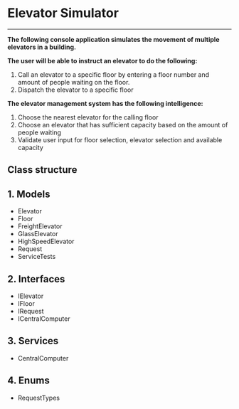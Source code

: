 # Elevator Simulator

***

**The following console application simulates the movement of multiple elevators in a building.**

**The user will be able to instruct an elevator to do the following:**

1. Call an elevator to a specific floor by entering a floor number and amount of people waiting on the floor.
2. Dispatch the elevator to a specific floor

**The elevator management system has the following intelligence:**

1. Choose the nearest elevator for the calling floor
2. Choose an elevator that has sufficient capacity based on the amount of people waiting
3. Validate user input for floor selection, elevator selection and available capacity

## Class structure

## 1. Models

* Elevator
* Floor
* FreightElevator
* GlassElevator
* HighSpeedElevator
* Request
* ServiceTests

## 2. Interfaces

* IElevator
* IFloor
* IRequest
* ICentralComputer

## 3. Services

* CentralComputer

## 4. Enums

* RequestTypes